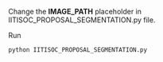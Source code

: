Change the **IMAGE_PATH** placeholder in IITISOC_PROPOSAL_SEGMENTATION.py file.

Run

```
python IITISOC_PROPOSAL_SEGMENTATION.py
```
